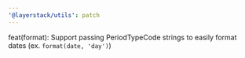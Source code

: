 ```yaml
---
'@layerstack/utils': patch
---
```


feat(format): Support passing PeriodTypeCode strings to easily format dates (ex. `format(date, 'day')`)
